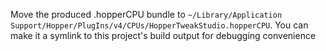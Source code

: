 Move the produced .hopperCPU bundle to `~/Library/Application Support/Hopper/PlugIns/v4/CPUs/HopperTweakStudio.hopperCPU`. You can make it a symlink to this project's build output for debugging convenience